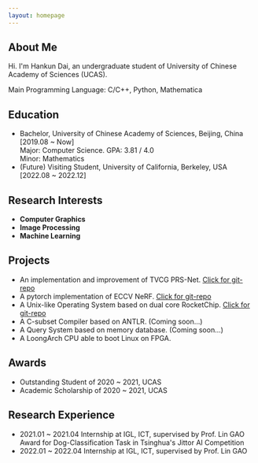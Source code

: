 ```yaml
---
layout: homepage
---
```


## About Me

Hi. I'm Hankun Dai, an undergraduate student of University of Chinese Academy of Sciences (UCAS).

Main Programming Language: C/C++, Python, Mathematica

## Education

- Bachelor, University of Chinese Academy of Sciences, Beijing, China [2019.08 ~ Now]
  <br>
  Major: Computer Science.  GPA: 3.81 / 4.0
  <br>
  Minor: Mathematics
  <br>
- (Future) Visiting Student, University of California, Berkeley, USA [2022.08 ~ 2022.12]

## Research Interests

- **Computer Graphics**
- **Image Processing**
- **Machine Learning**

## Projects

- An implementation and improvement of TVCG PRS-Net. [Click for git-repo](https://github.com/D-Hank/PRS-Net)
- A pytorch implementation of ECCV NeRF. [Click for git-repo](https://github.com/D-Hank/NeRF-tiny)
- A Unix-like Operating System based on dual core RocketChip. [Click for git-repo](https://github.com/D-Hank/UCAS-OSLAB)
- A C-subset Compiler based on ANTLR. (Coming soon...)
- A Query System based on memory database. (Coming soon...)
- A LoongArch CPU able to boot Linux on FPGA.

## Awards

- Outstanding Student of 2020 ~ 2021, UCAS
- Academic Scholarship of 2020 ~ 2021, UCAS

## Research Experience

- 2021.01 ~ 2021.04 Internship at IGL, ICT, supervised by Prof. Lin GAO
  <br>
  Award for Dog-Classification Task in Tsinghua's Jittor AI Competition
- 2022.01 ~ 2022.04 Internship at IGL, ICT, supervised by Prof. Lin GAO
